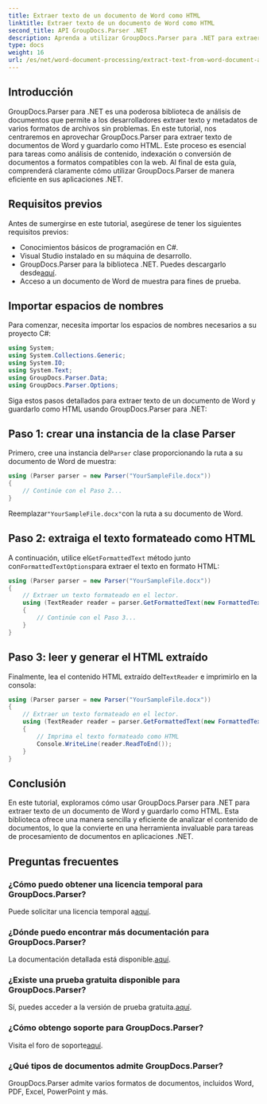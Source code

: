 ```yaml
---
title: Extraer texto de un documento de Word como HTML
linktitle: Extraer texto de un documento de Word como HTML
second_title: API GroupDocs.Parser .NET
description: Aprenda a utilizar GroupDocs.Parser para .NET para extraer texto de documentos de Word y guardarlo como HTML. Tutorial paso a paso con ejemplos de código.
type: docs
weight: 16
url: /es/net/word-document-processing/extract-text-from-word-document-as-html/
---
```

## Introducción
GroupDocs.Parser para .NET es una poderosa biblioteca de análisis de documentos que permite a los desarrolladores extraer texto y metadatos de varios formatos de archivos sin problemas. En este tutorial, nos centraremos en aprovechar GroupDocs.Parser para extraer texto de documentos de Word y guardarlo como HTML. Este proceso es esencial para tareas como análisis de contenido, indexación o conversión de documentos a formatos compatibles con la web. Al final de esta guía, comprenderá claramente cómo utilizar GroupDocs.Parser de manera eficiente en sus aplicaciones .NET.
## Requisitos previos
Antes de sumergirse en este tutorial, asegúrese de tener los siguientes requisitos previos:
- Conocimientos básicos de programación en C#.
- Visual Studio instalado en su máquina de desarrollo.
-  GroupDocs.Parser para la biblioteca .NET. Puedes descargarlo desde[aquí](https://releases.groupdocs.com/parser/net/).
- Acceso a un documento de Word de muestra para fines de prueba.
## Importar espacios de nombres
Para comenzar, necesita importar los espacios de nombres necesarios a su proyecto C#:
```csharp
using System;
using System.Collections.Generic;
using System.IO;
using System.Text;
using GroupDocs.Parser.Data;
using GroupDocs.Parser.Options;
```
Siga estos pasos detallados para extraer texto de un documento de Word y guardarlo como HTML usando GroupDocs.Parser para .NET:
## Paso 1: crear una instancia de la clase Parser
 Primero, cree una instancia del`Parser` clase proporcionando la ruta a su documento de Word de muestra:
```csharp
using (Parser parser = new Parser("YourSampleFile.docx"))
{
    // Continúe con el Paso 2...
}
```
 Reemplazar`"YourSampleFile.docx"`con la ruta a su documento de Word.
## Paso 2: extraiga el texto formateado como HTML
 A continuación, utilice el`GetFormattedText` método junto con`FormattedTextOptions`para extraer el texto en formato HTML:
```csharp
using (Parser parser = new Parser("YourSampleFile.docx"))
{
    // Extraer un texto formateado en el lector.
    using (TextReader reader = parser.GetFormattedText(new FormattedTextOptions(FormattedTextMode.Html)))
    {
        // Continúe con el Paso 3...
    }
}
```
## Paso 3: leer y generar el HTML extraído
 Finalmente, lea el contenido HTML extraído del`TextReader` e imprimirlo en la consola:
```csharp
using (Parser parser = new Parser("YourSampleFile.docx"))
{
    // Extraer un texto formateado en el lector.
    using (TextReader reader = parser.GetFormattedText(new FormattedTextOptions(FormattedTextMode.Html)))
    {
        // Imprima el texto formateado como HTML
        Console.WriteLine(reader.ReadToEnd());
    }
}
```
## Conclusión
En este tutorial, exploramos cómo usar GroupDocs.Parser para .NET para extraer texto de un documento de Word y guardarlo como HTML. Esta biblioteca ofrece una manera sencilla y eficiente de analizar el contenido de documentos, lo que la convierte en una herramienta invaluable para tareas de procesamiento de documentos en aplicaciones .NET.

## Preguntas frecuentes
### ¿Cómo puedo obtener una licencia temporal para GroupDocs.Parser?
 Puede solicitar una licencia temporal a[aquí](https://purchase.groupdocs.com/temporary-license/).
### ¿Dónde puedo encontrar más documentación para GroupDocs.Parser?
 La documentación detallada está disponible.[aquí](https://reference.groupdocs.com/parser/net/).
### ¿Existe una prueba gratuita disponible para GroupDocs.Parser?
 Sí, puedes acceder a la versión de prueba gratuita.[aquí](https://releases.groupdocs.com/).
### ¿Cómo obtengo soporte para GroupDocs.Parser?
 Visita el foro de soporte[aquí](https://forum.groupdocs.com/c/parser/17).
### ¿Qué tipos de documentos admite GroupDocs.Parser?
GroupDocs.Parser admite varios formatos de documentos, incluidos Word, PDF, Excel, PowerPoint y más.
